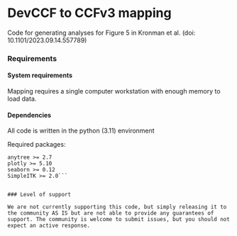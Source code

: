 # DevCCF to CCFv3 mapping

Code for generating analyses for Figure 5 in Kronman et al. (doi: 10.1101/2023.09.14.557789)

### Requirements

#### System requirements

Mapping requires a single computer workstation with enough memory to load data.

#### Dependencies

All code is written in the python (3.11) environment

Required packages:

```anndata >= 0.9 
anytree >= 2.7
plotly >= 5.10
seaborn >= 0.12 
SimpleITK >= 2.0```


### Level of support

We are not currently supporting this code, but simply releasing it to the community AS IS but are not able to provide any guarantees of support. The community is welcome to submit issues, but you should not expect an active response.
